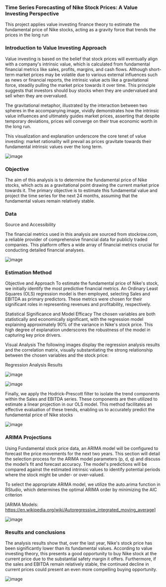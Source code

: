 ### Time Series Forecasting of Nike Stock Prices: A Value Investing Perspective
This project applies value investing finance theory to estimate the fundamental price of Nike stocks, acting as a gravity force that trends the prices in the long run
### Introduction to Value Investing Approach
Value investing is based on the belief that stock prices will eventually align with a company's intrinsic value, which is calculated from fundamental financial metrics like sales, profits, margins, and cash flows. Although short-term market prices may be volatile due to various external influences such as news or financial reports, the intrinsic value acts like a gravitational force, steadily pulling the market price towards it over time. This principle suggests that investors should buy stocks when they are undervalued and sell when they are overvalued. 

The gravitational metaphor, illustrated by the interaction between two spheres in the accompanying image, vividly demonstrates how the intrinsic value influences and ultimately guides market prices, asserting that despite temporary deviations, prices will converge on their true economic worth in the long run. 

This visualization and explanation underscore the core tenet of value investing: market rationality will prevail as prices gravitate towards their fundamental intrinsic values over the long term.

![image](https://github.com/user-attachments/assets/fd668fde-35c7-47fa-bff0-8cf76f52fdd1)


### Objective
The aim of this analysis is to determine the fundamental price of Nike stocks, which acts as a gravitational point drawing the current market price towards it. The primary objective is to estimate this fundamental value and project the time series for the next 24 months, assuming that the fundamental values remain relatively stable. 


### Data

Source and Accessibility

The financial metrics used in this analysis are sourced from stockrow.com, a reliable provider of comprehensive financial data for publicly traded companies. This platform offers a wide array of financial metrics crucial for conducting detailed financial analyses.

![image](https://github.com/user-attachments/assets/da509d1c-4a8f-45c6-b2ba-d90683eecb51)

### Estimation Method

Objective and Approach
To estimate the fundamental price of Nike's stock, we initially identify the most predictive financial metrics. An Ordinary Least Squares (OLS) regression model is then employed, selecting Sales and EBITDA as primary predictors. These metrics were chosen for their significant roles in representing revenues and profitability, respectively.

Statistical Significance and Model Efficacy
The chosen variables are both statistically and economically significant, with the regression model explaining approximately 90% of the variance in Nike's stock price. This high degree of explanation underscores the robustness of the model in capturing key price drivers.

Visual Analysis
The following images display the regression analysis results and the correlation matrix, visually substantiating the strong relationship between the chosen variables and the stock price:

Regression Analysis Results

![image](https://github.com/user-attachments/assets/3830081a-c501-43b5-8a4d-ec83f8adcebf)

![image](https://github.com/user-attachments/assets/2e99cb4f-ea68-4771-b1e9-b5d9050238d7)

Finally, we apply the Hodrick-Prescott filter to isolate the trend components within the Sales and EBITDA series. These components are then utilized to estimate a linear projection in our OLS model. This method facilitates an effective evaluation of these trends, enabling us to accurately predict the fundamental price of Nike stocks

![image](https://github.com/user-attachments/assets/9933ec67-2917-45ac-b4fb-47499bdfe5ef)

### ARIMA Projections
Using Fundamental stock price data, an ARIMA model will be configured to forecast the price movements for the next two years. This section will detail the selection process for the ARIMA model parameters (p, d, q) and discuss the model’s fit and forecast accuracy. The model's predictions will be compared against the estimated intrinsic values to identify potential periods where the stock might be under- or over-valued.

To select the appropriate ARIMA model, we utilize the auto.arima function in RStudio, which determines the optimal ARIMA order by minimizing the AIC criterion

[ARIMA Models: https://en.wikipedia.org/wiki/Autoregressive_integrated_moving_average]

![image](https://github.com/user-attachments/assets/5993e7cc-1182-47c4-a7d4-173961eac5bd)

### Results and conclusions

The analysis results show that, over the last year, Nike's stock price has been significantly lower than its fundamental values. According to value investing theory, this presents a good opportunity to buy Nike stock at the current price due to the substantial safety margin it offers. Furthermore, if the sales and EBITDA remain relatively stable, the continued decline in current prices could present an even more compelling buying opportunity.

![image](https://github.com/user-attachments/assets/e1567b7e-915e-4c8e-b3f7-1a2e355914ad)



